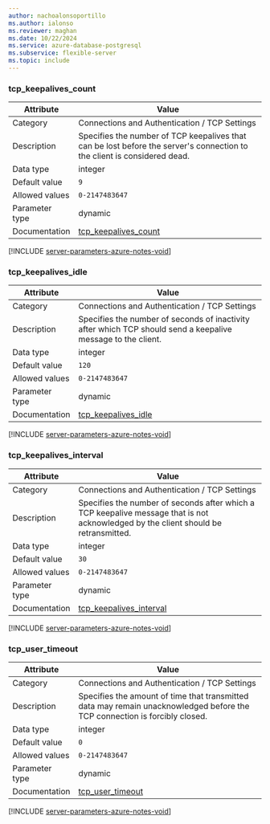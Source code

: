 ```yaml
---
author: nachoalonsoportillo
ms.author: ialonso
ms.reviewer: maghan
ms.date: 10/22/2024
ms.service: azure-database-postgresql
ms.subservice: flexible-server
ms.topic: include
---
```

### tcp_keepalives_count

| Attribute      | Value                                                      |
|----------------|------------------------------------------------------------|
| Category       | Connections and Authentication / TCP Settings |
| Description    | Specifies the number of TCP keepalives that can be lost before the server's connection to the client is considered dead.            |
| Data type      | integer   |
| Default value  | `9`           |
| Allowed values | `0-2147483647` |
| Parameter type | dynamic        |
| Documentation  | [tcp_keepalives_count](https://www.postgresql.org/docs/13/runtime-config-connection.html#GUC-TCP-KEEPALIVES-COUNT)       |


[!INCLUDE [server-parameters-azure-notes-void](./server-parameters-azure-notes-void.md)]



### tcp_keepalives_idle

| Attribute      | Value                                                      |
|----------------|------------------------------------------------------------|
| Category       | Connections and Authentication / TCP Settings |
| Description    | Specifies the number of seconds of inactivity after which TCP should send a keepalive message to the client.                        |
| Data type      | integer   |
| Default value  | `120`         |
| Allowed values | `0-2147483647` |
| Parameter type | dynamic        |
| Documentation  | [tcp_keepalives_idle](https://www.postgresql.org/docs/13/runtime-config-connection.html#GUC-TCP-KEEPALIVES-IDLE)         |


[!INCLUDE [server-parameters-azure-notes-void](./server-parameters-azure-notes-void.md)]



### tcp_keepalives_interval

| Attribute      | Value                                                      |
|----------------|------------------------------------------------------------|
| Category       | Connections and Authentication / TCP Settings |
| Description    | Specifies the number of seconds after which a TCP keepalive message that is not acknowledged by the client should be retransmitted. |
| Data type      | integer   |
| Default value  | `30`          |
| Allowed values | `0-2147483647` |
| Parameter type | dynamic        |
| Documentation  | [tcp_keepalives_interval](https://www.postgresql.org/docs/13/runtime-config-connection.html#GUC-TCP-KEEPALIVES-INTERVAL) |


[!INCLUDE [server-parameters-azure-notes-void](./server-parameters-azure-notes-void.md)]



### tcp_user_timeout

| Attribute      | Value                                                      |
|----------------|------------------------------------------------------------|
| Category       | Connections and Authentication / TCP Settings |
| Description    | Specifies the amount of time that transmitted data may remain unacknowledged before the TCP connection is forcibly closed.          |
| Data type      | integer   |
| Default value  | `0`           |
| Allowed values | `0-2147483647` |
| Parameter type | dynamic        |
| Documentation  | [tcp_user_timeout](https://www.postgresql.org/docs/13/runtime-config-connection.html#GUC-TCP-USER-TIMEOUT)               |


[!INCLUDE [server-parameters-azure-notes-void](./server-parameters-azure-notes-void.md)]




